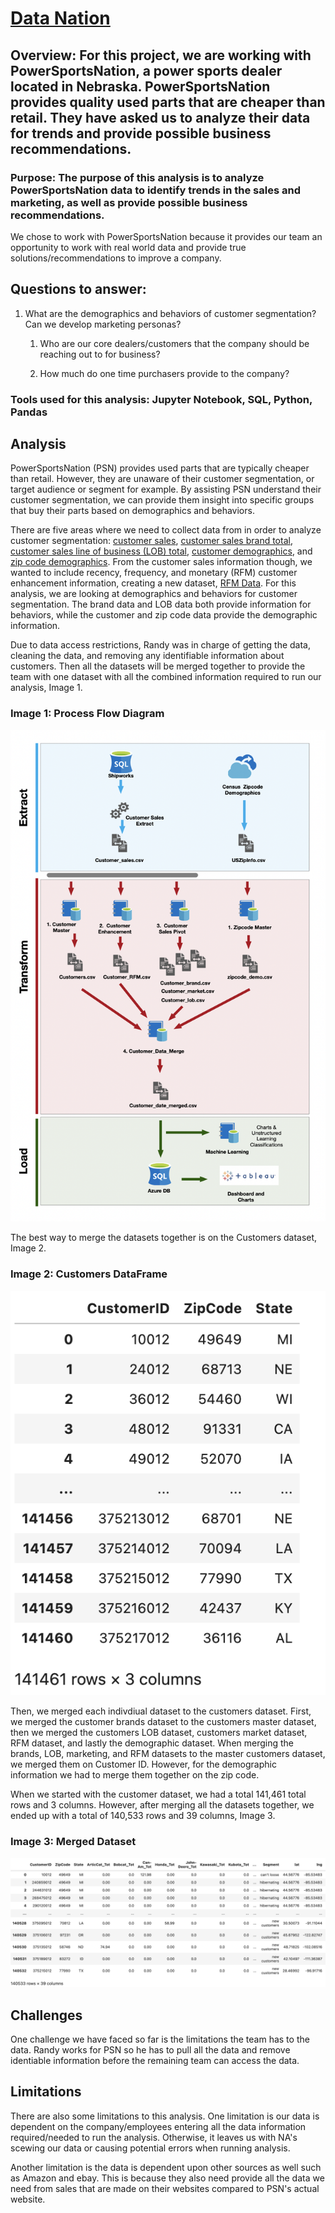 # [Data Nation](https://github.com/ranmacmo/DataNation/blob/75586569058b2fe40f5bac9ad991b390779a0cf9/PSN_Data_Presentation.pdf)
## Overview: For this project, we are working with PowerSportsNation, a power sports dealer located in Nebraska. PowerSportsNation provides quality used parts that are cheaper than retail. They have asked us to analyze their data for trends and provide possible business recommendations.

### Purpose: The purpose of this analysis is to analyze PowerSportsNation data to identify trends in the sales and marketing, as well as provide possible business recommendations. 

We chose to work with PowerSportsNation because it provides our team an opportunity to work with real world data and provide true solutions/recommendations to improve a company.

## Questions to answer: 
1. What are the demographics and behaviors of customer segmentation? Can we develop marketing personas?

    1. Who are our core dealers/customers that the company should be reaching out to for business?

    1. How much do one time purchasers provide to the company?

### Tools used for this analysis: Jupyter Notebook, SQL, Python, Pandas

## Analysis
PowerSportsNation (PSN) provides used parts that are typically cheaper than retail. However, they are unaware of their customer segmentation, or target audience or segment for example. By assisting PSN understand their customer segmentation, we can provide them insight into specific groups that buy their parts based on demographics and behaviors.

There are five areas where we need to collect data from in order to analyze customer segmentation: [customer sales](https://github.com/ranmacmo/DataNation/blob/a5baac617074644c94c11a038b520eb5c300ef63/data/sales_info.csv), [customer sales brand total](https://github.com/ranmacmo/DataNation/blob/cfd4aa9a765c0e57ea30c35859dccf23be4f0d86/data/Customer_brands.csv), [customer sales line of business (LOB) total](https://github.com/ranmacmo/DataNation/blob/cfd4aa9a765c0e57ea30c35859dccf23be4f0d86/data/Customer_lob.csv), [customer demographics](https://github.com/ranmacmo/DataNation/blob/cfd4aa9a765c0e57ea30c35859dccf23be4f0d86/data/Customers.csv), and [zip code demographics](https://github.com/ranmacmo/DataNation/blob/a5baac617074644c94c11a038b520eb5c300ef63/data/USZip_Info.csv). From the customer sales information though, we wanted to include recency, frequency, and monetary (RFM) customer enhancement information, creating a new dataset, [RFM Data](https://github.com/ranmacmo/DataNation/blob/cfd4aa9a765c0e57ea30c35859dccf23be4f0d86/data/Customer_rfm.csv). For this analysis, we are looking at demographics and behaviors for customer segmentation. The brand data and LOB data both provide information for behaviors, while the customer and zip code data provide the demographic information. 

Due to data access restrictions, Randy was in charge of getting the data, cleaning the data, and removing any identifiable information about customers. Then all the datasets will be merged together to provide the team with one dataset with all the combined information required to run our analysis, Image 1. 

### Image 1: Process Flow Diagram
![Diagram](https://github.com/ranmacmo/DataNation/blob/92ee47321a4fce4a1828bc57ea650bcca0143cd2/images/Process%20Flow.png)

The best way to merge the datasets together is on the Customers dataset, Image 2. 

### Image 2: Customers DataFrame
![Customers Dataset](https://github.com/ranmacmo/DataNation/blob/f3f79096459f30ca11785ff1903a1effcad94f1b/images/customers_df.png)

Then, we merged each indivdiual dataset to the customers dataset. First, we merged the customer brands dataset to the customers master dataset, then we merged the customers LOB dataset, customers market dataset, RFM dataset, and lastly the demographic dataset. When merging the brands, LOB, marketing, and RFM datasets to the master customers dataset, we merged them on Customer ID. However, for the demographic information we had to merge them together on the zip code. 

When we started with the customer dataset, we had a total 141,461 total rows and 3 columns. However, after merging all the datasets together, we ended up with a total of 140,533 rows and 39 columns, Image 3.

### Image 3: Merged Dataset
![Merged Dataset](https://github.com/ranmacmo/DataNation/blob/f3f79096459f30ca11785ff1903a1effcad94f1b/images/merged_data.png)

## Challenges
One challenge we have faced so far is the limitations the team has to the data. Randy works for PSN so he has to pull all the data and remove identiable information before the remaining team can access the data. 

## Limitations
There are also some limitations to this analysis. One limitation is our data is dependent on the company/employees entering all the data information required/needed to run the analysis. Otherwise, it leaves us with NA's scewing our data or causing potential errors when running analysis. 

Another limitation is the data is dependent upon other sources as well such as Amazon and ebay. This is because they also need provide all the data we need from sales that are made on their websites compared to PSN's actual website.